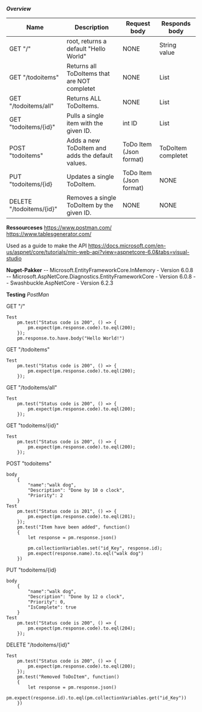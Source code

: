 
***Overview***

| Name                     | Description                                      | Request body                    | Responds body      |
|--------------------------|--------------------------------------------------|---------------------------------|--------------------|
| GET "/"                  | root, returns a default "Hello World"            |               NONE              |    String value    |
| GET "/todoitems"         | Returns all ToDoItems that are NOT completet     |               NONE              |   List<ToDoItem>   |
| GET "/todoitems/all"     | Returns ALL ToDoItems.                           |               NONE              |   List<ToDoItem>   |
| GET "todoitems/{id}"     | Pulls a single item with the given ID.           |              int ID             |   List<ToDoItem>   |
| POST "todoitems"         | Adds a new ToDoItem and adds the default values. |     ToDo Item (Json format)     | ToDoItem completet |
| PUT "todoitems/{id}      | Updates a single ToDoItem.                       |     ToDo Item (Json format)     |        NONE        |
| DELETE "/todoitems/{id}" | Removes a single ToDoItem by the given ID.       |               NONE              |        NONE        |


**Ressourceses**
https://www.postman.com/
https://www.tablesgenerator.com/

Used as a guide to make the API
https://docs.microsoft.com/en-us/aspnet/core/tutorials/min-web-api?view=aspnetcore-6.0&tabs=visual-studio


**Nuget-Pakker**
-- Microsoft.EntityFrameworkCore.InMemory - Version 6.0.8
-- Microsoft.AspNetCore.Diagnostics.EntityFrameworkCore - Version 6.0.8
-- Swashbuckle.AspNetCore - Version 6.2.3


**Testing**
*PostMan*

GET "/"

	Test
		pm.test("Status code is 200", () => {
			pm.expect(pm.response.code).to.eql(200);
		});
		pm.response.to.have.body("Hello World!")

GET "/todoitems"  

	Test
		pm.test("Status code is 200", () => {
			pm.expect(pm.response.code).to.eql(200);
		});
GET "/todoitems/all"

	Test
		pm.test("Status code is 200", () => {
			pm.expect(pm.response.code).to.eql(200);
		});
GET "todoitems/{id}"

	Test
		pm.test("Status code is 200", () => {
			pm.expect(pm.response.code).to.eql(200);
		});
POST "todoitems"

	body
		{
			"name":"walk dog",
			"Description": "Done by 10 o clock",
			"Priority": 2
		}
	Test
		pm.test("Status code is 201", () => {
			pm.expect(pm.response.code).to.eql(201);
		});
		pm.test("Item have been added", function()
		{
			let response = pm.response.json()

			pm.collectionVariables.set("id_Key", response.id);
			pm.expect(response.name).to.eql("walk dog")
		})
PUT "todoitems/{id}

	body
		{
			"name":"walk dog",
			"Description": "Done by 12 o clock",
			"Priority": 0,
			"IsComplete": true
		}
	Test
		pm.test("Status code is 200", () => {
			pm.expect(pm.response.code).to.eql(204);
		});

DELETE "/todoitems/{id}"

	Test
		pm.test("Status code is 200", () => {
			pm.expect(pm.response.code).to.eql(200);
		});
		pm.test("Removed ToDoItem", function()
		{
			let response = pm.response.json()
			pm.expect(response.id).to.eql(pm.collectionVariables.get("id_Key"))
		})